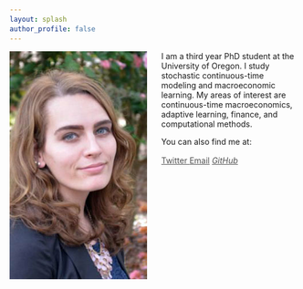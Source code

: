 ```yaml
---
layout: splash
author_profile: false
---
```

<img class="img-responsive" style="float: left;margin-right: 25px;" src="/images/Professional_HeadShot.jpg">

I am a third year PhD student at the University of Oregon. 
I study stochastic continuous-time modeling and macroeconomic learning. 
My areas of interest are continuous-time macroeconomics, adaptive learning, finance, and computational methods.  

You can also find me at: 

<div class="contact-buttons" style="line-height:160%;padding-left:8em;margin-top:10px">
<p>
<a href="https://twitter.com/ChandlerLester_" target="_blank" style="color:#515151";><i class="fab fa-fw fa-twitter-square"></i>Twitter </a>
<a href="mailto:clester3@uoregon.edu" target="_blank" style="color:#515151";><i class="fa fa-envelope"></i> Email</a> 
<a href="https://github.com/chandlerlester" target="_blank" style="color:#515151";><i class="fab fa-fw fa-github"</i>GitHub </a>
</p>
</div>

